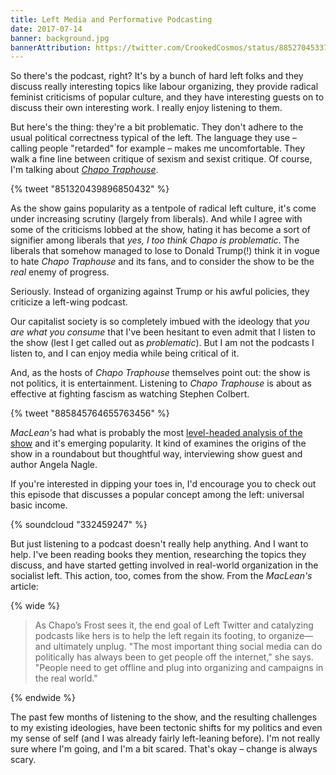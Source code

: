 ```yaml
---
title: Left Media and Performative Podcasting
date: 2017-07-14
banner: background.jpg
bannerAttribution: https://twitter.com/CrookedCosmos/status/885270453371236354
---
```


So there's the podcast, right? It's by a bunch of hard left folks and they discuss really interesting topics like labour organizing, they provide radical feminist criticisms of popular culture, and they have interesting guests on to discuss their own interesting work. I really enjoy listening to them.

But here's the thing: they're a bit problematic. They don't adhere to the usual political correctness typical of the left. The language they use – calling people "retarded" for example – makes me uncomfortable. They walk a fine line between critique of sexism and sexist critique. Of course, I'm talking about [_Chapo Traphouse_][chapo].

{% tweet "851320439896850432" %}

As the show gains popularity as a tentpole of radical left culture, it's come under increasing scrutiny (largely from liberals). And while I agree with some of the criticisms lobbed at the show, hating it has become a sort of signifier among liberals that _yes, I too think Chapo is problematic_. The liberals that somehow managed to lose to Donald Trump(!) think it in vogue to hate _Chapo Traphouse_ and its fans, and to consider the show to be the _real_ enemy of progress.

Seriously. Instead of organizing against Trump or his awful policies, they criticize a left-wing podcast.

Our capitalist society is so completely imbued with the ideology that _you are what you consume_ that I've been hesitant to even admit that I listen to the show (lest I get called out as _problematic_). But I am not the podcasts I listen to, and I can enjoy media while being critical of it.

And, as the hosts of _Chapo Traphouse_ themselves point out: the show is not politics, it is entertainment. Listening to _Chapo Traphouse_ is about as effective at fighting fascism as watching Stephen Colbert.

{% tweet "885845764655763456" %}

_MacLean's_ had what is probably the most [level-headed analysis of the show][macleans] and it's emerging popularity. It kind of examines the origins of the show in a roundabout but thoughtful way, interviewing show guest and author Angela Nagle.

If you're interested in dipping your toes in, I'd encourage you to check out this episode that discusses a popular concept among the left: universal basic income.

{% soundcloud "332459247" %}

But just listening to a podcast doesn't really help anything. And I want to help. I've been reading books they mention, researching the topics they discuss, and have started getting involved in real-world organization in the socialist left. This action, too, comes from the show. From the _MacLean's_ article:

{% wide %}

> As Chapo’s Frost sees it, the end goal of Left Twitter and catalyzing podcasts like hers is to help the left regain its footing, to organize—and ultimately unplug. "The most important thing social media can do politically has always been to get people off the internet," she says. "People need to get offline and plug into organizing and campaigns in the real world."

{% endwide %}

The past few months of listening to the show, and the resulting challenges to my existing ideologies, have been tectonic shifts for my politics and even my sense of self (and I was already fairly left-leaning before). I'm not really sure where I'm going, and I'm a bit scared. That's okay – change is always scary.

[chapo]: https://thetrap.fm
[macleans]: http://www.macleans.ca/society/the-rise-of-the-internets-dirtbag-left/
